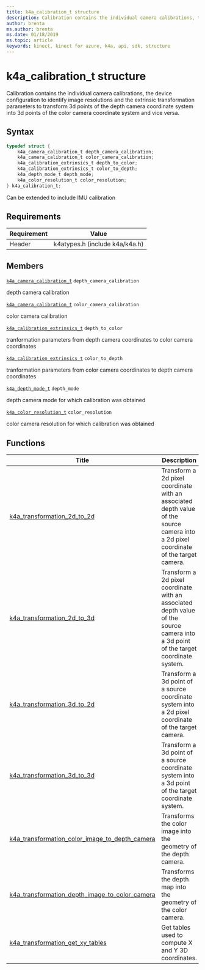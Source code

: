 ```yaml
---
title: k4a_calibration_t structure
description: Calibration contains the individual camera calibrations, the device configuration to identify image resolutions and the extrinsic transformation parameters to transform 3d points of the depth camera coordinate system into 3d points of the color camera coordinate system and vice versa. 
author: brenta
ms.author: brenta
ms.date: 01/18/2019
ms.topic: article
keywords: kinect, kinect for azure, k4a, api, sdk, structure
---
```

# k4a_calibration_t structure

Calibration contains the individual camera calibrations, the device configuration to identify image resolutions and the extrinsic transformation parameters to transform 3d points of the depth camera coordinate system into 3d points of the color camera coordinate system and vice versa. 

## Syntax

```C
typedef struct {
    k4a_camera_calibration_t depth_camera_calibration;
    k4a_camera_calibration_t color_camera_calibration;
    k4a_calibration_extrinsics_t depth_to_color;
    k4a_calibration_extrinsics_t color_to_depth;
    k4a_depth_mode_t depth_mode;
    k4a_color_resolution_t color_resolution;
} k4a_calibration_t;
```
Can be extended to include IMU calibration

## Requirements

Requirement | Value
------------|--------------------------------
 Header | k4atypes.h (include k4a/k4a.h) 


## Members

[`k4a_camera_calibration_t`](~/api/0.3.0/k4a-camera-calibration-t.md) `depth_camera_calibration`

depth camera calibration 

[`k4a_camera_calibration_t`](~/api/0.3.0/k4a-camera-calibration-t.md) `color_camera_calibration`

color camera calibration 

[`k4a_calibration_extrinsics_t`](~/api/0.3.0/k4a-calibration-extrinsics-t.md) `depth_to_color`

tranformation parameters from depth camera coordinates to color camera coordinates 

[`k4a_calibration_extrinsics_t`](~/api/0.3.0/k4a-calibration-extrinsics-t.md) `color_to_depth`

tranformation parameters from color camera coordinates to depth camera coordinates 

[`k4a_depth_mode_t`](~/api/0.3.0/k4a-depth-mode-t.md) `depth_mode`

depth camera mode for which calibration was obtained 

[`k4a_color_resolution_t`](~/api/0.3.0/k4a-color-resolution-t.md) `color_resolution`

color camera resolution for which calibration was obtained 

## Functions

|  Title | Description |
|--------|-------------|
| [k4a_transformation_2d_to_2d](~/api/0.3.0/k4a-transformation-2d-to-2d.md) | Transform a 2d pixel coordinate with an associated depth value of the source camera into a 2d pixel coordinate of the target camera.  |
| [k4a_transformation_2d_to_3d](~/api/0.3.0/k4a-transformation-2d-to-3d.md) | Transform a 2d pixel coordinate with an associated depth value of the source camera into a 3d point of the target coordinate system.  |
| [k4a_transformation_3d_to_2d](~/api/0.3.0/k4a-transformation-3d-to-2d.md) | Transform a 3d point of a source coordinate system into a 2d pixel coordinate of the target camera.  |
| [k4a_transformation_3d_to_3d](~/api/0.3.0/k4a-transformation-3d-to-3d.md) | Transform a 3d point of a source coordinate system into a 3d point of the target coordinate system.  |
| [k4a_transformation_color_image_to_depth_camera](~/api/0.3.0/k4a-transformation-color-image-to-depth-camera.md) | Transforms the color image into the geometry of the depth camera.  |
| [k4a_transformation_depth_image_to_color_camera](~/api/0.3.0/k4a-transformation-depth-image-to-color-camera.md) | Transforms the depth map into the geometry of the color camera.  |
| [k4a_transformation_get_xy_tables](~/api/0.3.0/k4a-transformation-get-xy-tables.md) | Get tables used to compute X and Y 3D coordinates.  |

